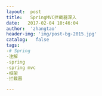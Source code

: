 ```yaml
---
layout:  post
title:   SpringMVC拦截器深入
date:   2017-02-04 10:46:04
author:  'zhangtao'
header-img: 'img/post-bg-2015.jpg'
catalog:   false
tags:
-# Spring
-注解
-spring
-spring mvc
-框架
-拦截器

---
```





